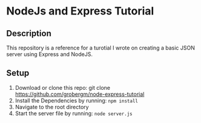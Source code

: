 # NodeJs and Express Tutorial

## Description

This repository is a reference for a turotial I wrote on creating a basic JSON server using Express and NodeJS.

## Setup

1. Download or clone this repo: 
git clone https://github.com/grobergm/node-express-tutorial
2. Install the Dependencies by running: `npm install`
3. Navigate to the root directory
4. Start the server file by running: `node server.js`
